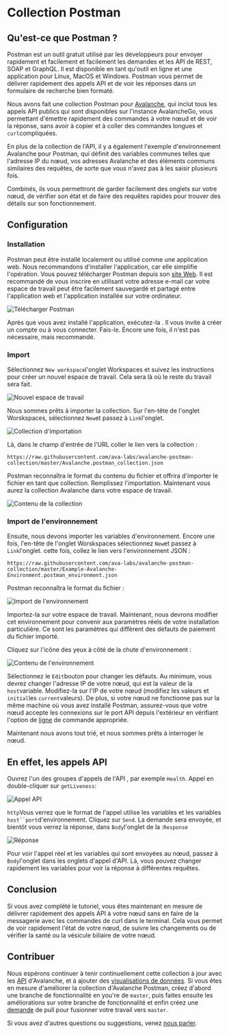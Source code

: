 # Collection Postman

## Qu'est-ce que Postman ?

Postman est un outil gratuit utilisé par les développeurs pour envoyer rapidement et facilement et facilement les demandes et les API de REST, SOAP et GraphQL. Il est disponible en tant qu'outil en ligne et une application pour Linux, MacOS et Windows. Postman vous permet de délivrer rapidement des appels API et de voir les réponses dans un formulaire de recherche bien formaté.

Nous avons fait une collection Postman pour [Avalanche](https://docs.avax.network)[](../release-notes/avalanchego.md), qui inclut tous les appels API publics qui sont disponibles sur l'instance AvalancheGo, vous permettant d'émettre rapidement des commandes à votre nœud et de voir la réponse, sans avoir à copier et à coller des commandes longues et `curl`compliquées.

En plus de la collection de l'API, il y a également l'exemple d'environnement Avalanche pour Postman, qui définit des variables communes telles que l'adresse IP du nœud, vos adresses Avalanche et des éléments communs similaires des requêtes, de sorte que vous n'avez pas à les saisir plusieurs fois.

Combinés, ils vous permettront de garder facilement des onglets sur votre nœud, de vérifier son état et de faire des requêtes rapides pour trouver des détails sur son fonctionnement.

## Configuration

### Installation

Postman peut être installé localement ou utilisé comme une application web. Nous recommandons d'installer l'application, car elle simplifie l'opération. Vous pouvez télécharger Postman depuis son [site Web](https://www.postman.com/downloads/). Il est recommandé de vous inscrire en utilisant votre adresse e-mail car votre espace de travail peut être facilement sauvegardé et partagé entre l'application web et l'application installée sur votre ordinateur.

![Télécharger Postman](../../.gitbook/assets/postman_01_download.png)

Après que vous avez installé l'application, exécutez-la . Il vous invite à créer un compte ou à vous connecter. Fais-le. Encore une fois, il n'est pas nécessaire, mais recommandé.

### Import

Sélectionnez `New workspace`l'onglet Workspaces et suivez les instructions pour créer un nouvel espace de travail. Cela sera là où le reste du travail sera fait.

![Nouvel espace de travail](../../.gitbook/assets/postman_02_workspace.png)

Nous sommes prêts à importer la collection. Sur l'en-tête de l'onglet Worskspaces, sélectionnez `New`et passez à `Link`l'onglet.

![Collection d'importation](../../.gitbook/assets/postman_03_import.png)

Là, dans le champ d'entrée de l'URL coller le lien vers la collection :

```text
https://raw.githubusercontent.com/ava-labs/avalanche-postman-collection/master/Avalanche.postman_collection.json
```

Postman reconnaîtra le format du contenu du fichier et offrira d'importer le fichier en tant que collection. Remplissez l'importation. Maintenant vous aurez la collection Avalanche dans votre espace de travail.

![Contenu de la collection](../../.gitbook/assets/postman_04_collection.png)

### Import de l'environnement

Ensuite, nous devons importer les variables d'environnement. Encore une fois, l'en-tête de l'onglet Worskspaces sélectionnez `New`et passez à `Link`l'onglet. cette fois, collez le lien vers l'environnement JSON :

```text
https://raw.githubusercontent.com/ava-labs/avalanche-postman-collection/master/Example-Avalanche-Environment.postman_environment.json
```

Postman reconnaîtra le format du fichier :

![Import de l'environnement](../../.gitbook/assets/postman_05_environment.png)

Importez-la sur votre espace de travail. Maintenant, nous devrons modifier cet environnement pour convenir aux paramètres réels de votre installation particulière. Ce sont les paramètres qui diffèrent des défauts de paiement du fichier importé.

Cliquez sur l'icône des yeux à côté de la chute d'environnement :

![Contenu de l'environnement](../../.gitbook/assets/postman_06_variables.png)

Sélectionnez le `Edit`bouton pour changer les défauts. Au minimum, vous devrez changer l'adresse IP de votre nœud, qui est la valeur de la `host`variable. Modifiez-la sur l'IP de votre nœud \(modifiez les valeurs et `initial`les `current`valeurs\). De plus, si votre nœud ne fonctionne pas sur la même machine où vous avez installé Postman, assurez-vous que votre nœud accepte les connexions sur le port API depuis l'extérieur en vérifiant l'option de [ligne](../references/command-line-interface.md#http-server) de commande appropriée.

Maintenant nous avons tout trié, et nous sommes prêts à interroger le nœud.

## En effet, les appels API

Ouvrez l'un des groupes d'appels de l'API , par exemple `Health`. Appel en double-cliquer sur `getLiveness`:

![Appel API](../../.gitbook/assets/postman_07_making_calls.png)

`http`Vous verrez que le format de l'appel utilise les variables et les variables `host``port`d'environnement. Cliquez sur `Send`. La demande sera envoyée, et bientôt vous verrez la réponse, dans `Body`l'onglet de la :`Response`

![Réponse](../../.gitbook/assets/postman_08_response.png)

Pour voir l'appel réel et les variables qui sont envoyées au nœud, passez à `Body`l'onglet dans les onglets d'appel d'API. Là, vous pouvez changer rapidement les variables pour voir la réponse à différentes requêtes.

## Conclusion

Si vous avez complété le tutoriel, vous êtes maintenant en mesure de délivrer rapidement des appels API à votre nœud sans en faire de la messagerie avec les commandes de curl dans le terminal. Cela vous permet de voir rapidement l'état de votre nœud, de suivre les changements ou de vérifier la santé ou la vésicule biliaire de votre nœud.

## Contribuer

Nous espérons continuer à tenir continuellement cette collection à jour avec les [API](https://docs.avax.network/build/avalanchego-apis) d'Avalanche, et à ajouter des [visualisations de données](https://learning.postman.com/docs/sending-requests/visualizer/#visualizing-response-data). Si vous êtes en mesure d'améliorer la collection d'Avalanche Postman, créez d'abord une branche de fonctionnalité en you're de `master`, puis faites ensuite les améliorations sur votre branche de fonctionnalité et enfin créez une [demande](https://github.com/ava-labs/avalanche-docs/pulls) de pull pour fusionner votre travail vers `master`.

Si vous avez d'autres questions ou suggestions, venez [nous parler](https://chat.avalabs.org/).


